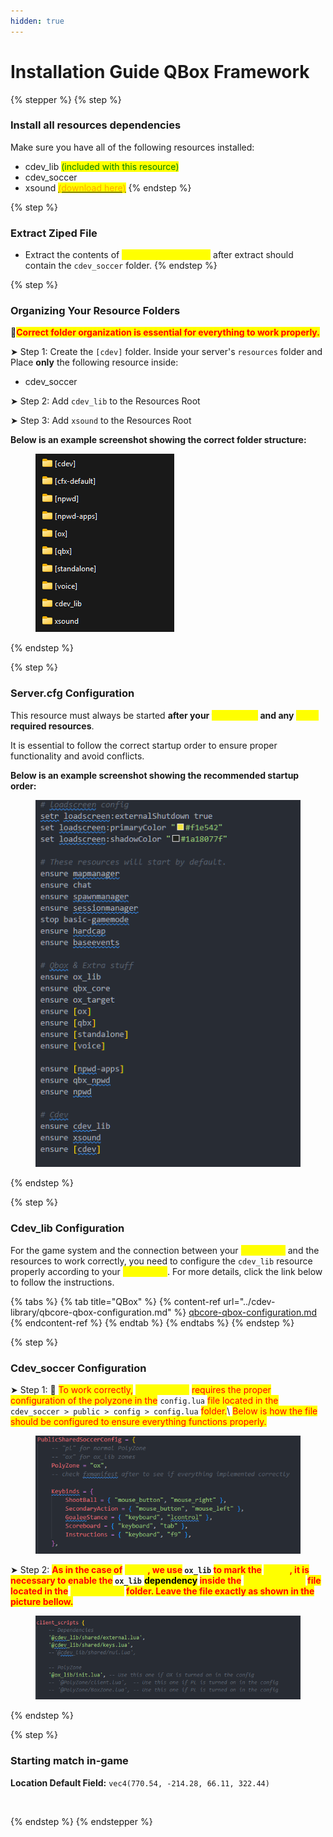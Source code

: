 ```yaml
---
hidden: true
---
```


# Installation Guide QBox Framework

{% stepper %}
{% step %}
### Install all resources dependencies

Make sure you have all of the following resources installed:

* cdev\_lib <mark style="color:green;">(included with this resource)</mark>
* cdev\_soccer
* xsound [<mark style="color:orange;">(download here)</mark>](https://github.com/Xogy/xsound)
{% endstep %}

{% step %}
### Extract Ziped File

* Extract the contents of <mark style="color:yellow;">cdev\_soccer.pack.zip</mark> after extract should contain the `cdev_soccer` folder.
{% endstep %}

{% step %}
### Organizing Your Resource Folders

🚩<mark style="color:red;">**Correct folder organization is essential for everything to work properly.**</mark>

➤ Step 1: Create the `[cdev]` folder. Inside your server's `resources` folder and Place **only** the following resource inside:

* cdev\_soccer

➤ Step 2: Add `cdev_lib` to the Resources Root

➤ Step 3: Add `xsound` to the Resources Root

**Below is an example screenshot showing the correct folder structure:**

<div align="left"><figure><img src="../../.gitbook/assets/Folders.png" alt=""><figcaption></figcaption></figure></div>
{% endstep %}

{% step %}
### Server.cfg Configuration

This resource must always be started **after your&#x20;**<mark style="color:yellow;">**framework**</mark>**&#x20;and any&#x20;**<mark style="color:yellow;">**other**</mark>**&#x20;required resources**.

It is essential to follow the correct startup order to ensure proper functionality and avoid conflicts.

**Below is an example screenshot showing the recommended startup order:**

<div align="left"><figure><img src="../../.gitbook/assets/ServerCFG.png" alt=""><figcaption></figcaption></figure></div>
{% endstep %}

{% step %}
### Cdev\_lib Configuration

For the game system and the connection between your <mark style="color:yellow;">framework</mark> and the resources to work correctly, you need to configure the `cdev_lib` resource properly according to your <mark style="color:yellow;">framework</mark>. For more details, click the link below to follow the instructions.

{% tabs %}
{% tab title="QBox" %}
{% content-ref url="../cdev-library/qbcore-qbox-configuration.md" %}
[qbcore-qbox-configuration.md](../cdev-library/qbcore-qbox-configuration.md)
{% endcontent-ref %}
{% endtab %}
{% endtabs %}
{% endstep %}

{% step %}
### Cdev\_soccer Configuration

➤ Step 1: 🚩 <mark style="color:red;">To work correctly,</mark> <mark style="color:yellow;">**cdev\_soccer**</mark> <mark style="color:red;">requires the proper configuration of the polyzone in the</mark> `config.lua` <mark style="color:red;">file located in the</mark> `cdev_soccer > public > config > config.lua` <mark style="color:red;">folder.</mark>\ <mark style="color:red;">Below is how the file should be configured to ensure everything functions properly.</mark>

<div align="left"><figure><img src="../../.gitbook/assets/image (1).png" alt=""><figcaption></figcaption></figure></div>

➤ Step 2: <mark style="color:red;">**As in the case of**</mark>**&#x20;**<mark style="color:yellow;">**QBox**</mark><mark style="color:red;">**, we use**</mark>**&#x20;`ox_lib`&#x20;**<mark style="color:red;">**to mark the**</mark>**&#x20;**<mark style="color:yellow;">**zones**</mark><mark style="color:red;">**, it is necessary to enable the**</mark>**&#x20;`ox_lib`** <mark style="color:$success;">**dependency**</mark>**&#x20;**<mark style="color:red;">**inside the**</mark>**&#x20;**<mark style="color:yellow;">**fxmanifest.lua**</mark>**&#x20;**<mark style="color:red;">**file located in the**</mark>**&#x20;**<mark style="color:yellow;">**cdev\_soccer**</mark>**&#x20;**<mark style="color:red;">**folder. Leave the file exactly as shown in the picture bellow.**</mark>

<div align="left"><figure><img src="../../.gitbook/assets/image (2).png" alt=""><figcaption></figcaption></figure></div>
{% endstep %}

{% step %}
### Starting match in-game

**Location Default Field:** `vec4(770.54, -214.28, 66.11, 322.44)`

<figure><img src="../../.gitbook/assets/FiveM_GTAProcess_3PhcGEZBei (online-video-cutter.com) (1).gif" alt=""><figcaption></figcaption></figure>
{% endstep %}
{% endstepper %}

